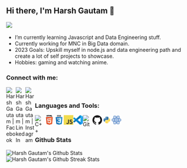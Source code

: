 ## Hi there, I'm Harsh Gautam 👋

![](https://komarev.com/ghpvc/?username=harsh-gautam)

<!-- ### &#x0003C;&#x0002F;&#x0003E; Full Stack Web Developer -->

- I’m currently learning Javascript and Data Engineering stuff.
- Currently working for MNC in Big Data domain.
- 2023 Goals: Upskill myself in node.js and data engineering path and create a lot of self projects to showcase.
- Hobbies: gaming and watching anime.

### Connect with me:

[<img align="left" alt="Harsh Gautam | Facebook" width="26px" src="https://img.icons8.com/color/50/000000/facebook-new.png"/>][facebook]
[<img align="left" alt="Harsh Gautam | LinkedIn" width="26px" src="https://img.icons8.com/color/48/000000/linkedin-circled--v1.png"/>][linkedin]
[<img align="left" alt="Harsh Gautam | Instagram" width="26px" src="https://img.icons8.com/color/48/000000/instagram-new.png"/>][instagram]

<br />

### Languages and Tools:

<img align="left" alt="C++" width="26px" src="https://img.icons8.com/color/48/000000/c-plus-plus-logo.png" />

<img align="left" alt="HTML5" width="26px" src="https://raw.githubusercontent.com/github/explore/80688e429a7d4ef2fca1e82350fe8e3517d3494d/topics/html/html.png" />

<img align="left" alt="CSS3" width="26px" src="https://raw.githubusercontent.com/github/explore/80688e429a7d4ef2fca1e82350fe8e3517d3494d/topics/css/css.png" />

<img align="left" alt="Javascript" width="26px" src="https://raw.githubusercontent.com/github/explore/80688e429a7d4ef2fca1e82350fe8e3517d3494d/topics/javascript/javascript.png">

<img align="left" alt="Visual Studio Code" width="26px" src="https://raw.githubusercontent.com/github/explore/80688e429a7d4ef2fca1e82350fe8e3517d3494d/topics/visual-studio-code/visual-studio-code.png" />

<img align="left" alt="Git" width="26px" src="https://img.icons8.com/color/48/000000/git.png" />

<img align="left" alt="GitHub" width="26px" src="https://raw.githubusercontent.com/github/explore/78df643247d429f6cc873026c0622819ad797942/topics/github/github.png" />

<img align="left" alt="Python" width="26px" src="https://raw.githubusercontent.com/github/explore/80688e429a7d4ef2fca1e82350fe8e3517d3494d/topics/python/python.png">

<img align="left" alt="React" width="26px" src="https://github.com/adarsh-chakraborty/adarsh-chakraborty/blob/main/assets/icons8-react-16.png">

<br />
<br />

### Github Stats

<img alt="Harsh Gautam's Github Stats" src="https://github-readme-stats.vercel.app/api?username=harsh-gautam&show_icons=true&include_all_commits=true&count_private=true&theme=dark" />
<br />
<img alt="Harsh Gautam's Github Streak Stats" src="http://github-readme-streak-stats.herokuapp.com/?user=harsh-gautam&theme=dark&fire=red&hide_border=true" />

[facebook]: https://fb.me/harsh.gautam.1257
[instagram]: https://instagram.com/variable.not.defined
[linkedin]: https://www.linkedin.com/in/harsh-gautam27

<!--
**harsh-gautam/harsh-gautam** is a ✨ _special_ ✨ repository because its `README.md` (this file) appears on your GitHub profile.

Here are some ideas to get you started:

- 🔭 I’m currently working on ...
- 🌱 I’m currently learning ...
- 👯 I’m looking to collaborate on ...
- 🤔 I’m looking for help with ...
- 💬 Ask me about ...
- 📫 How to reach me: ...
- 😄 Pronouns: ...
- ⚡ Fun fact: ...
-->
